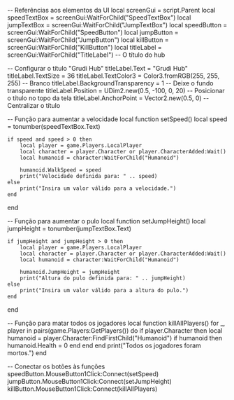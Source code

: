 -- Referências aos elementos da UI
local screenGui = script.Parent
local speedTextBox = screenGui:WaitForChild("SpeedTextBox")
local jumpTextBox = screenGui:WaitForChild("JumpTextBox")
local speedButton = screenGui:WaitForChild("SpeedButton")
local jumpButton = screenGui:WaitForChild("JumpButton")
local killButton = screenGui:WaitForChild("KillButton")
local titleLabel = screenGui:WaitForChild("TitleLabel")  -- O título do hub

-- Configurar o título "Grudi Hub"
titleLabel.Text = "Grudi Hub"
titleLabel.TextSize = 36
titleLabel.TextColor3 = Color3.fromRGB(255, 255, 255) -- Branco
titleLabel.BackgroundTransparency = 1  -- Deixe o fundo transparente
titleLabel.Position = UDim2.new(0.5, -100, 0, 20)  -- Posicionar o título no topo da tela
titleLabel.AnchorPoint = Vector2.new(0.5, 0)  -- Centralizar o título

-- Função para aumentar a velocidade
local function setSpeed()
    local speed = tonumber(speedTextBox.Text)
    
    if speed and speed > 0 then
        local player = game.Players.LocalPlayer
        local character = player.Character or player.CharacterAdded:Wait()
        local humanoid = character:WaitForChild("Humanoid")
        
        humanoid.WalkSpeed = speed
        print("Velocidade definida para: " .. speed)
    else
        print("Insira um valor válido para a velocidade.")
    end
end

-- Função para aumentar o pulo
local function setJumpHeight()
    local jumpHeight = tonumber(jumpTextBox.Text)
    
    if jumpHeight and jumpHeight > 0 then
        local player = game.Players.LocalPlayer
        local character = player.Character or player.CharacterAdded:Wait()
        local humanoid = character:WaitForChild("Humanoid")
        
        humanoid.JumpHeight = jumpHeight
        print("Altura do pulo definida para: " .. jumpHeight)
    else
        print("Insira um valor válido para a altura do pulo.")
    end
end

-- Função para matar todos os jogadores
local function killAllPlayers()
    for _, player in pairs(game.Players:GetPlayers()) do
        if player.Character then
            local humanoid = player.Character:FindFirstChild("Humanoid")
            if humanoid then
                humanoid.Health = 0
            end
        end
    end
    print("Todos os jogadores foram mortos.")
end

-- Conectar os botões às funções
speedButton.MouseButton1Click:Connect(setSpeed)
jumpButton.MouseButton1Click:Connect(setJumpHeight)
killButton.MouseButton1Click:Connect(killAllPlayers)
